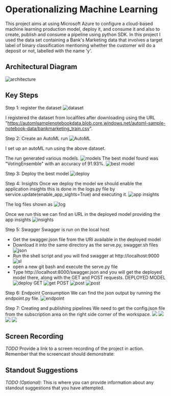 

# Operationalizing Machine Learning

This project aims at using Microsoft Azure to configure a cloud-based machine learning production model, deploy it, and consume it and also to create, publish and consume a pipeline using python SDK.
In this project I used the data set containing a Bank's Marketing data that involves a target label of binary classification mentioning whether the customer will do a deposit or not, labelled with the name 'y'. 
 
## Architectural Diagram
![architecture](archi.JPG)
## Key Steps
Step 1: register the dataset
![dataset](https://github.com/1AishwaryaSH/Operationalizing-ML/blob/main/screenshots/datasets.JPG)

I registered the dataset from localfiles after downloading using the URL "https://automlsamplenotebookdata.blob.core.windows.net/automl-sample-notebook-data/bankmarketing_train.csv".

Step 2: Create an AutoML run
![AutoML](https://github.com/1AishwaryaSH/Operationalizing-ML/blob/main/screenshots/AutomatedML%20run.JPG)

I set up an autoML run using the above dataset.

The run generated various models.
![models](https://github.com/1AishwaryaSH/Operationalizing-ML/blob/main/screenshots/models.JPG)
The best model found was "VotingEnsemble" with an accuracy of 91.93%.
![best model](https://github.com/1AishwaryaSH/Operationalizing-ML/blob/main/screenshots/models.JPG)

Step 3: Deploy the best model
![deploy](https://github.com/1AishwaryaSH/Operationalizing-ML/blob/main/screenshots/deploy%20model.JPG)

Step 4: Insights
Once we deploy the model we should enable the application insights this is done in the logs.py file by service.update(enable_app_sights=True) and executing it.
![app insights](https://github.com/1AishwaryaSH/Operationalizing-ML/blob/main/screenshots/enable%20insights.jpg)

The log files shown as 
![log](https://github.com/1AishwaryaSH/Operationalizing-ML/blob/main/screenshots/log%20(2).JPG)

Once we run this we can find an URL in the deployed model providing the app insights
![insights](https://github.com/1AishwaryaSH/Operationalizing-ML/blob/main/screenshots/insights.JPG)


Step 5: Swagger
Swagger is run on the local host
* Get the swagger.json file from the URI available in the deployed model
* Download it into the same directory as the serve.py, swagger.sh files
![json](https://github.com/1AishwaryaSH/Operationalizing-ML/blob/main/screenshots/swagger.json.JPG)
* Run the shell script and you will find swagger at http://localhost:9000
![sl](https://github.com/1AishwaryaSH/Operationalizing-ML/blob/main/screenshots/swagger%20localhost.JPG)
* open a new git bash and execute the serve.py file 
* Type http://localhost:8000/swagger.json and you will get the deployed model there, along with the GET and POST requests.
DEPLOYED MODEL
![deploy](https://github.com/1AishwaryaSH/Operationalizing-ML/blob/main/screenshots/swagger%20deploy%20model.JPG)
GET
![get](https://github.com/1AishwaryaSH/Operationalizing-ML/blob/main/screenshots/get.JPG)
POST
![post](https://github.com/1AishwaryaSH/Operationalizing-ML/blob/main/screenshots/post.JPG)
![post](https://github.com/1AishwaryaSH/Operationalizing-ML/blob/main/screenshots/post1.JPG)

Step 6: Endpoint Consumption
We can find the json output by running the endpoint.py file.
![endpoint](https://github.com/1AishwaryaSH/Operationalizing-ML/blob/main/screenshots/endpoint%20result.JPG)

Step 7: Creating and publishing pipelines
We need to get the config.json file from the subscription area on the right side corner of the workspace.
![](https://github.com/1AishwaryaSH/Operationalizing-ML/blob/main/screenshots/pipeline%20submitted.JPG)
![](https://github.com/1AishwaryaSH/Operationalizing-ML/blob/main/screenshots/pipeline%20completed.JPG)
![](https://github.com/1AishwaryaSH/Operationalizing-ML/blob/main/screenshots/pipeline%20endpoint.JPG)
![](https://github.com/1AishwaryaSH/Operationalizing-ML/blob/main/screenshots/publish%20pipeline.JPG)

## Screen Recording
*TODO* Provide a link to a screen recording of the project in action. Remember that the screencast should demonstrate:

## Standout Suggestions
*TODO (Optional):* This is where you can provide information about any standout suggestions that you have attempted.
